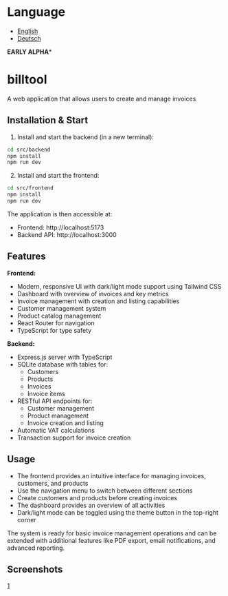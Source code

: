 # Language
- [English](README.md)
- [Deutsch](README.de.md)

**EARLY ALPHA***

# billtool  
A web application that allows users to create and manage invoices

## Installation & Start

1. Install and start the backend (in a new terminal):
```bash
cd src/backend
npm install
npm run dev
```

2. Install and start the frontend:
```bash
cd src/frontend
npm install
npm run dev
```

The application is then accessible at:
- Frontend: http://localhost:5173  
- Backend API: http://localhost:3000

## Features

**Frontend:**
- Modern, responsive UI with dark/light mode support using Tailwind CSS  
- Dashboard with overview of invoices and key metrics  
- Invoice management with creation and listing capabilities  
- Customer management system  
- Product catalog management  
- React Router for navigation  
- TypeScript for type safety

**Backend:**
- Express.js server with TypeScript  
- SQLite database with tables for:
    - Customers  
    - Products  
    - Invoices  
    - Invoice items  
- RESTful API endpoints for:
    - Customer management  
    - Product management  
    - Invoice creation and listing  
- Automatic VAT calculations  
- Transaction support for invoice creation

## Usage

- The frontend provides an intuitive interface for managing invoices, customers, and products  
- Use the navigation menu to switch between different sections  
- Create customers and products before creating invoices  
- The dashboard provides an overview of all activities  
- Dark/light mode can be toggled using the theme button in the top-right corner

The system is ready for basic invoice management operations and can be extended with additional features like PDF export, email notifications, and advanced reporting.

## Screenshots

[1](screenshots/screenshot0.jpg)